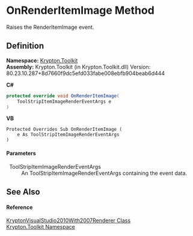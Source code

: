 # OnRenderItemImage Method


Raises the RenderItemImage event.



## Definition
**Namespace:** <a href="79d2eac2-21f4-54ff-7552-b20c33c30600.md">Krypton.Toolkit</a>  
**Assembly:** Krypton.Toolkit (in Krypton.Toolkit.dll) Version: 80.23.10.287+8d7660f9dc5efd033fabe008ebfb904beab6d444

**C#**
``` C#
protected override void OnRenderItemImage(
	ToolStripItemImageRenderEventArgs e
)
```
**VB**
``` VB
Protected Overrides Sub OnRenderItemImage ( 
	e As ToolStripItemImageRenderEventArgs
)
```



#### Parameters
<dl><dt>  ToolStripItemImageRenderEventArgs</dt><dd>An ToolStripItemImageRenderEventArgs containing the event data.</dd></dl>

## See Also


#### Reference
<a href="41628389-3355-0291-6cef-b0c0e272c3f8.md">KryptonVisualStudio2010With2007Renderer Class</a>  
<a href="79d2eac2-21f4-54ff-7552-b20c33c30600.md">Krypton.Toolkit Namespace</a>  
